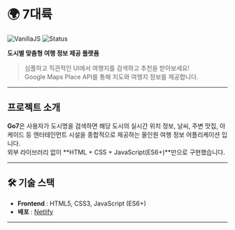 # 🌍 7대륙
![VanillaJS](https://img.shields.io/badge/VanillaJS-ES6+-yellow)
![Status](https://img.shields.io/badge/Status-Completed-brightgreen)

**도시별 맞춤형 여행 정보 제공 플랫폼**  
> 심플하고 직관적인 UI에서 여행지를 검색하고 추천을 받아보세요!  
> Google Maps Place API를 통해 지도와 여행지 정보를 제공합니다.

---

## 프로젝트 소개  
**Go7**은 사용자가 도시명을 검색하면 해당 도시의 실시간 위치 정보, 날씨, 주변 맛집, 아케이드 등 엔터테인먼트 시설을 종합적으로 제공하는 올인원 여행 정보 어플리케이션 입니다.  
외부 라이브러리 없이 **HTML + CSS + JavaScript(ES6+)**만으로 구현했습니다.

---

## 🛠 기술 스택  
- **Frontend** : HTML5, CSS3, JavaScript (ES6+)  
- **배포** : [Netlify](https://likeliongo7.netlify.app/)

---